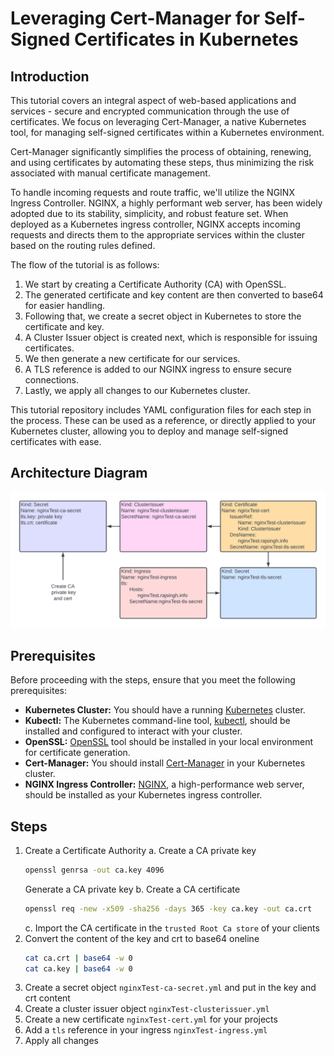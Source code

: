 # Leveraging Cert-Manager for Self-Signed Certificates in Kubernetes

## Introduction
This tutorial covers an integral aspect of web-based applications and services - secure and encrypted communication through the use of certificates. We focus on leveraging Cert-Manager, a native Kubernetes tool, for managing self-signed certificates within a Kubernetes environment.

Cert-Manager significantly simplifies the process of obtaining, renewing, and using certificates by automating these steps, thus minimizing the risk associated with manual certificate management.

To handle incoming requests and route traffic, we'll utilize the NGINX Ingress Controller. NGINX, a highly performant web server, has been widely adopted due to its stability, simplicity, and robust feature set. When deployed as a Kubernetes ingress controller, NGINX accepts incoming requests and directs them to the appropriate services within the cluster based on the routing rules defined.

The flow of the tutorial is as follows:

1. We start by creating a Certificate Authority (CA) with OpenSSL.
2. The generated certificate and key content are then converted to base64 for easier handling.
3. Following that, we create a secret object in Kubernetes to store the certificate and key.
4. A Cluster Issuer object is created next, which is responsible for issuing certificates.
5. We then generate a new certificate for our services.
6. A TLS reference is added to our NGINX ingress to ensure secure connections.
7. Lastly, we apply all changes to our Kubernetes cluster.

This tutorial repository includes YAML configuration files for each step in the process. These can be used as a reference, or directly applied to your Kubernetes cluster, allowing you to deploy and manage self-signed certificates with ease.

## Architecture Diagram
![Diagram of cert application](Diagram.png)

## Prerequisites

Before proceeding with the steps, ensure that you meet the following prerequisites:

- **Kubernetes Cluster:** You should have a running [Kubernetes](https://kubernetes.io/docs/home/) cluster.
- **Kubectl:** The Kubernetes command-line tool, [kubectl](https://kubernetes.io/docs/reference/kubectl/), should be installed and configured to interact with your cluster.
- **OpenSSL:** [OpenSSL](https://www.openssl.org/docs/) tool should be installed in your local environment for certificate generation.
- **Cert-Manager:** You should install [Cert-Manager](https://cert-manager.io/docs/) in your Kubernetes cluster.
- **NGINX Ingress Controller:** [NGINX](https://kubernetes.github.io/ingress-nginx/), a high-performance web server, should be installed as your Kubernetes ingress controller.

## Steps

1. Create a Certificate Authority
    a. Create a CA private key
    ```bash
    openssl genrsa -out ca.key 4096
    ```
    Generate a CA private key
    b. Create a CA certificate
    ```bash
    openssl req -new -x509 -sha256 -days 365 -key ca.key -out ca.crt
    ```
    c. Import the CA certificate in the `trusted Root Ca store` of your clients
2. Convert the content of the key and crt to base64 oneline
    ```bash
    cat ca.crt | base64 -w 0
    cat ca.key | base64 -w 0
    ```
3. Create a secret object `nginxTest-ca-secret.yml` and put in the key and crt content
4. Create a cluster issuer object `nginxTest-clusterissuer.yml`
5. Create a new certificate `nginxTest-cert.yml` for your projects
6. Add a `tls` reference in your ingress `nginxTest-ingress.yml`
7. Apply all changes

